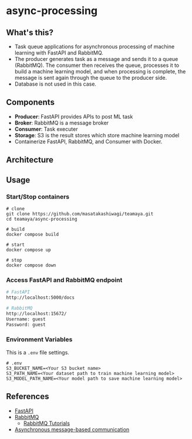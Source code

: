 # async-processing
## What's this?
- Task queue applications for asynchronous processing of machine learning with FastAPI and RabbitMQ.
- The producer generates task as a message and sends it to a queue (RabbitMQ). The consumer then receives the queue, processes it to build a machine learning model, and when processing is complete, the message is sent again through the queue to the producer side.
- Database is not used in this case.

## Components
- **Producer**: FastAPI provides APIs to post ML task
- **Broker**: RabbitMQ is a message broker
- **Consumer**: Task executer
- **Storage**: S3 is the result stores which store machine learning model
- Containerize FastAPI, RabbitMQ, and Consumer with Docker.

## Architecture

## Usage
### Start/Stop containers
```docker
# clone
git clone https://github.com/masatakashiwagi/teamaya.git
cd teamaya/async-processing

# build
docker compose build

# start
docker compose up

# stop
docker compose down
```

### Access FastAPI and RabbitMQ endpoint
```bash
# FastAPI
http://localhost:5000/docs

# RabbitMQ
http://localhost:15672/
Username: guest
Password: guest
```

### Environment Variables
This is a `.env` file settings.
```
# .env
S3_BUCKET_NAME=<Your S3 bucket name>
S3_PATH_NAME=<Your dataset path to train machine learning model>
S3_MODEL_PATH_NAME=<Your model path to save machine learning model>
```

## References
- [FastAPI](https://fastapi.tiangolo.com/)
- [RabbitMQ](https://www.rabbitmq.com/)
    - [RabbitMQ Tutorials](https://github.com/rabbitmq/rabbitmq-tutorials)
- [Asynchronous message-based communication](https://docs.microsoft.com/en-us/dotnet/architecture/microservices/architect-microservice-container-applications/asynchronous-message-based-communication)